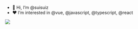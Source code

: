 - 👋 Hi, I’m @suisuiz
- ​:heart:​ I’m interested in @vue, @javascript, @typescript, @react

![](https://komarev.com/ghpvc/?username=suisuiz&color=blue&style=flat-square&label=PROFILE+VIEWS)
<!---
suisuiz/suisuiz is a ✨ special ✨ repository because its `README.md` (this file) appears on your GitHub profile.
You can click the Preview link to take a look at your changes.
--->
